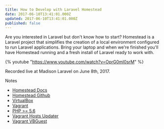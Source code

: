 ```yaml
---
title: How to Develop with Laravel Homestead
date: 2017-06-10T13:41:01.000Z
updated: 2017-06-10T13:41:01.000Z
published: false
---
```


Are you interested in Laravel but don't know how to start? Homestead is a Laravel project that simplifies the creation of a local environment configured to run Laravel applications. Bring your laptop and when we're finished you'll have Homestead running and a fresh install of Laravel ready to work with.

{% youtube "https://www.youtube.com/watch?v=OprG0mI0srM" %}

Recorded live at Madison Laravel on June 8th, 2017.

Notes

* [Homestead Docs](https://laravel.com/docs/5.4/homestead)
* [Homestead Github](https://github.com/laravel/homestead)
* [VirtualBox](https://www.virtualbox.org/)
* [Vagrant](https://www.vagrantup.com/)
* [PHP >= 5.6](http://php.net/)
* [Vagrant Hosts Updater](https://github.com/cogitatio/vagrant-hostsupdater)
* [Vagrant VBGuest](https://github.com/dotless-de/vagrant-vbguest)


